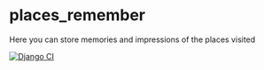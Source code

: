 # places_remember
Here you can store memories and impressions of the places visited

[![Django CI](https://github.com/Tavien/places_remember/actions/workflows/django_tests.yml/badge.svg?event=push)](https://github.com/Tavien/places_remember/actions/workflows/django_tests.yml)
